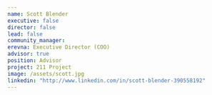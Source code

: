 ```yaml
---
name: Scott Blender
executive: false
director: false
lead: false
community_manager:  
erevna: Executive Director (COO)
advisor: true
position: Advisor
project: 211 Project
image: /assets/scott.jpg
linkedin: "http://www.linkedin.com/in/scott-blender-390558192"
---
```

